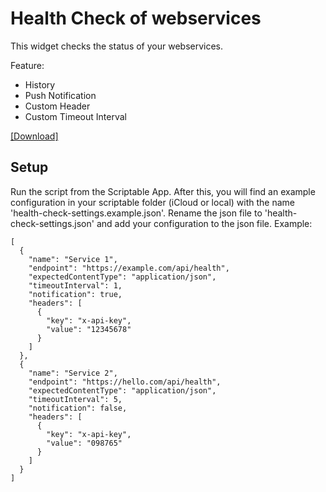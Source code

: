 # Health Check of webservices

This widget checks the status of your webservices.

Feature:
* History
* Push Notification
* Custom Header
* Custom Timeout Interval

[[Download]](https://raw.githubusercontent.com/ThisIsBenny/iOS-Widgets/main/Webservices-Health-Check/Webservices-Health-Check.js)

## Setup
Run the script from the Scriptable App. After this, you will find an example configuration in your scriptable folder (iCloud or local) with the name 'health-check-settings.example.json'.
Rename the json file to 'health-check-settings.json' and add your configuration to the json file. Example:

```
[
  {
    "name": "Service 1",
    "endpoint": "https://example.com/api/health",
    "expectedContentType": "application/json",
    "timeoutInterval": 1,
    "notification": true,
    "headers": [
      {
        "key": "x-api-key",
        "value": "12345678"
      }
    ]
  },
  {
    "name": "Service 2",
    "endpoint": "https://hello.com/api/health",
    "expectedContentType": "application/json",
    "timeoutInterval": 5,
    "notification": false,
    "headers": [
      {
        "key": "x-api-key",
        "value": "098765"
      }
    ]
  }
]
```
